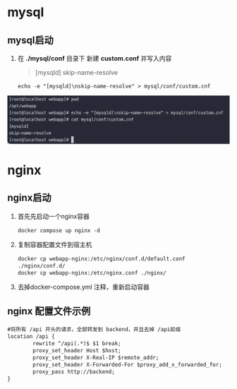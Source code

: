 # mysql

## mysql启动

1. 在 **./mysql/conf** 目录下 新建  **custom.conf** 并写入内容

   > [mysqld]
   > skip-name-resolve

   ```shell
   echo -e "[mysqld]\nskip-name-resolve" > mysql/conf/custom.cnf
   ```


![image-20230304123043499](readme/img/image-20230304123043499.png)

# nginx

## nginx启动

1. 首先先启动一个nginx容器

   ```shell
   docker compose up nginx -d
   ```

2. 复制容器配置文件到宿主机

   ```shell
   docker cp webapp-nginx:/etc/nginx/conf.d/default.conf ./nginx/conf.d/
   docker cp webapp-nginx:/etc/nginx.conf ./nginx/
   ```

3. 去掉docker-compose.yml 注释，重新启动容器

## nginx 配置文件示例

```nginx
#将所有 /api 开头的请求，全部转发到 backend，并且去掉 /api前缀
location /api {
		rewrite ^/api(.*)$ $1 break;
		proxy_set_header Host $host;
		proxy_set_header X-Real-IP $remote_addr;
		proxy_set_header X-Forwarded-For $proxy_add_x_forwarded_for;
		proxy_pass http://backend;
}
```
